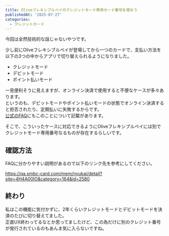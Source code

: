 ```yaml
---
title: Oliveフレキシブルペイのクレジットモード専用カード番号を使おう
publishedAt: '2025-07-27'
categories:
  - クレジットカード
---
```


今回は全然技術的な話じゃないやつです。

少し前にOliveフレキシブルペイが登場してから一つのカードで、支払い方法を以下の3つの中からアプリで切り替えられるようになりました。

- クレジットモード
- デビットモード
- ポイント払いモード

一見便利そうに見えますが、オンライン決済で使用すると不便なケースが多々あります。\
というのも、デビットモードやポイント払いモードの状態でオンライン決済すると拒否されたり、定期払いに失敗するからです。\
[公式のFAQ](https://qa.smbc-card.com/mem/nyukai/detail?site=4H4A00IO&id=2401)にもこのことについて記載があります。

そこで、こういったケースに対応できるようにOliveフレキシブルペイには別でクレジットモード専用番号なるものが存在するらしいです。

## 確認方法

FAQに分かりやすい説明があるので以下のリンク先を参考にしてください。

https://qa.smbc-card.com/mem/nyukai/detail?site=4H4A00IO&category=164&id=2580

## 終わり

私はこの機能に気付かずに、2年くらいクレジットモードとデビットモードを決済のたびに切り替えてました。\
正直UX終わってるなとか思ってましたけど、この為だけに別のクレジット番号が発行されているのもあんま気に入らないですね。
